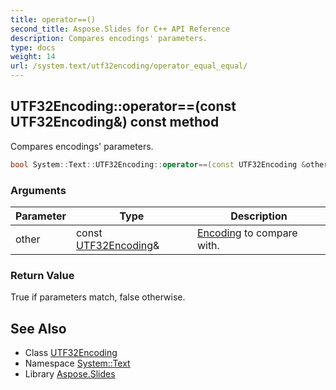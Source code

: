 ```yaml
---
title: operator==()
second_title: Aspose.Slides for C++ API Reference
description: Compares encodings' parameters.
type: docs
weight: 14
url: /system.text/utf32encoding/operator_equal_equal/
---
```

## UTF32Encoding::operator==(const UTF32Encoding\&) const method


Compares encodings' parameters.

```cpp
bool System::Text::UTF32Encoding::operator==(const UTF32Encoding &other) const
```


### Arguments

| Parameter | Type | Description |
| --- | --- | --- |
| other | const [UTF32Encoding](../)\& | [Encoding](../../encoding/) to compare with. |

### Return Value

True if parameters match, false otherwise.

## See Also

* Class [UTF32Encoding](../)
* Namespace [System::Text](../../)
* Library [Aspose.Slides](../../../)